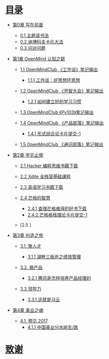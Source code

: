 # [目录](cover.jpg)

* [第0章 写在前面]()
  * [0.1 主题读书法](0.1-主题读书法.md)
  * [0.2 纳博科夫卡片大法](0.2-纳博科夫卡片大法.md)
  * [0.3 问对问题](0.3-问对问题.md)


* [第1章 OpenMind 认知之巅]()
    * [1.1 OpenMindClub 《工作谈》笔记输出]()
      * [1.1.1 工作谈：好思想坏思想](1.1.1-工作谈好思想坏思想.md)

    * [1.2 OpenMindClub 《开智大会》笔记输出]()
      * [1.2.1 如何建立好的学习习惯](1.2.1-如何建立好的学习习惯.md)

    * [1.3 OpenMindClub 《Py103》笔记输出]()

    * [1.4 OpenMindClub 《产品部落》笔记输出]()
      * [1.4.1 形式综合论卡片提交-1](1.4.1-形式综合论卡片提交-1.md)

    * [1.5 OpenMindClub 《通识部落》笔记输出]()



* [第2章 学无止境]()
    * [2.1 Hacker 编程思维书籍下载](2.1-Hacker编程思维书籍下载.md)
    * [2.2 Xdite 全栈营基础课程](2.2-Xdite全栈营基础课程.md)
    * [2.3 英语学习书籍下载](2.3-英语学习书籍下载.md)
    * [2.4 芒格的智慧]()
      * [2.4.1 查理芒格难得的好书下载](2.4.1-查理芒格难得的好书下载.md)
      * [2.4.2 芒格格栈理论卡片提交-1](2.4.2-芒格格栈理论卡片提交-1.md)

    * [2.5 ]



* [第3章 创造之旅]()
    * [3.1. 聚人才]()
      * [3.1.1 湖畔三板斧之绩效管理](3.1.1-湖畔三板斧之绩效管理.md)

    * [3.2. 做产品]()
      * [3.2.1 腾讯是怎样培养产品经理的]()

    * [3.3 领导力]()
      * [3.3.1 这就是马云](3.3.1-这就是马云.md)



* [第4章 美业之魂]()
    * [4.1. 预见 2017]()
      * [4.1.1 中国美业分水岭生/医](4.1.1-中国美业分水岭生/医.md)







# [致谢](Glossary.md)